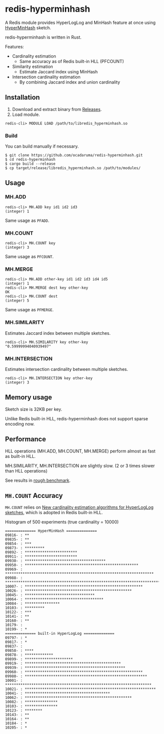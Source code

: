 # redis-hyperminhash

A Redis module provides HyperLogLog and MinHash feature at once using [HyperMinHash](https://arxiv.org/abs/1710.08436) sketch.

redis-hyperminhash is written in Rust.

Features:

- Cardinality estimation
  - Same accuracy as of Redis built-in HLL (PFCOUNT)
- Similarity estimation
  - Estimate Jaccard index using MinHash
- Intersection cardinality estimation
  - By combining Jaccard index and union cardinality

## Installation

1. Download and extract binary from [Releases](https://github.com/ocadaruma/redis-hyperminhash/releases).
2. Load module.

```
redis-cli> MODULE LOAD /path/to/libredis_hyperminhash.so
```

### Build

You can build manually if necessary.

```
$ git clone https://github.com/ocadaruma/redis-hyperminhash.git
$ cd redis-hyperminhash
$ cargo build --release
$ cp target/release/libredis_hyperminhash.so /path/to/modules/
```

## Usage

### MH.ADD

```
redis-cli> MH.ADD key id1 id2 id3
(integer) 1
```

Same usage as `PFADD`.

### MH.COUNT

```
redis-cli> MH.COUNT key
(integer) 3
```

Same usage as `PFCOUNT`.

### MH.MERGE

```
redis-cli> MH.ADD other-key id1 id2 id3 id4 id5
(integer) 1
redis-cli> MH.MERGE dest key other-key
OK
redis-cli> MH.COUNT dest
(integer) 5
```

Same usage as `PFMERGE`.

### MH.SIMILARITY

Estimates Jaccard index between multiple sketches.

```
redis-cli> MH.SIMILARITY key other-key
"0.59999994040939497"
```

### MH.INTERSECTION

Estimates intersection cardinality between multiple sketches.

```
redis-cli> MH.INTERSECTION key other-key
(integer) 3
```

## Memory usage

Sketch size is 32KB per key.

Unlike Redis built-in HLL, redis-hyperminhash does not support sparse encoding now.

## Performance

HLL operations (MH.ADD, MH.COUNT, MH.MERGE) perform almost as fast as built-in HLL.

MH.SIMILARITY, MH.INTERSECTION are slightly slow. (2 or 3 times slower than HLL operations)

See results in [rough benchmark](benchmark/README.md).

## `MH.COUNT` Accuracy

`MH.COUNT` relies on [New cardinality estimation algorithms for HyperLogLog sketches](https://arxiv.org/abs/1702.01284), which is adopted in Redis built-in HLL.

Histogram of 500 experiments (true cardinality = 10000)

```
============== HyperMinHash ==============
09816- : **
09835- : **
09854- : ***
09873- : *********
09892- : ************************
09911- : ************************
09930- : *************************************
09950- : ****************************************************
09969- : ********************************************************************
09988- : ***************************************************************************
10007- : ******************************************************
10026- : *************************************************
10045- : ********************************
10064- : ************************************
10084- : ****************
10103- : *********
10122- : ***
10141- : **
10160- : **
10179- :
10199- : *
============== built-in HyperLogLog ==============
09797- : *
09817- : *
09837- :
09858- : ****
09878- : *************
09899- : **********************
09919- : ********************************************
09939- : **********************************************
09960- : ******************************************************
09980- : ********************************************************
10001- : *******************************************************************
10021- : ************************************************************
10041- : ***************************************
10062- : *************************************************
10082- : ***************
10103- : ***************
10123- : ********
10143- : **
10164- : **
10184- : *
10205- : *
```

